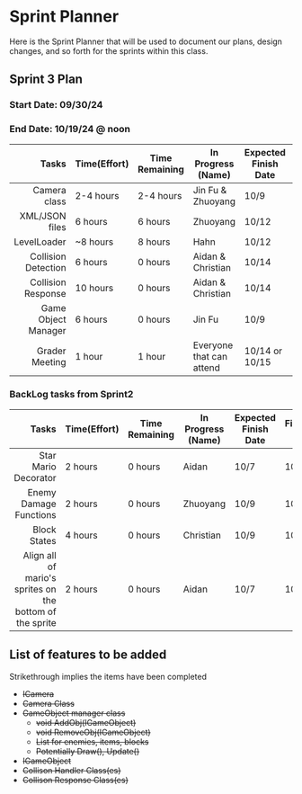 # Sprint Planner
Here is the Sprint Planner that will be used to document our plans, design changes, and so forth for the sprints within this class.

## Sprint 3 Plan

### Start Date: 09/30/24 
### End Date: 10/19/24 @ noon

| Tasks | Time(Effort) | Time Remaining | In Progress (Name) | Expected Finish Date | Finished Date |
|------:|--------------|----------------|--------------------|----------------------|---------------|
| Camera class | 2-4 hours| 2-4 hours | Jin Fu & Zhuoyang | 10/9 | 10/11 |
| XML/JSON files | 6 hours | 6 hours | Zhuoyang | 10/12 | |
| LevelLoader | ~8 hours | 8 hours | Hahn | 10/12 | | |
| Collision Detection | 6 hours | 0 hours | Aidan & Christian | 10/14 | 10/14 |
| Collision Response  | 10 hours | 0 hours | Aidan & Christian | 10/14 | 10/14 |
| Game Object Manager | 6 hours | 0 hours | Jin Fu | 10/9 | 10/13 |
| Grader Meeting | 1 hour | 1 hour | Everyone that can attend | 10/14 or 10/15 | |

### BackLog tasks from Sprint2 
| Tasks | Time(Effort) | Time Remaining | In Progress (Name) | Expected Finish Date | Finished Date |
|------:|--------------|----------------|--------------------|----------------------|---------------|
| Star Mario Decorator | 2 hours | 0 hours | Aidan | 10/7 | 10/12 |
|  Enemy Damage Functions | 2 hours | 0 hours | Zhuoyang | 10/9| 10/12 |
| Block States | 4 hours | 0 hours | Christian | 10/9 | 10/12|
| Align all of mario's sprites on the bottom of the sprite | 2 hours | 0 hours| Aidan | 10/7 | 10/2 |


## List of features to be added
Strikethrough implies the items have been completed
* ~~ICamera~~
* ~~Camera Class~~
* ~~GameObject manager class~~
    - ~~void AddObj(IGameObject)~~
    - ~~void RemoveObj(IGameObject)~~
    - ~~List <IGameObject> for enemies, items, blocks~~
    - ~~Potentially Draw(), Update()~~
* ~~IGameObject~~
* ~~Collison Handler Class(es)~~
* ~~Collison Response Class(es)~~
